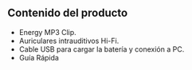 ## Contenido del producto


-	Energy MP3 Clip. 
-	Auriculares intrauditivos Hi-Fi. 
-	Cable USB para cargar la batería y conexión a PC. 
-	Guía Rápida





